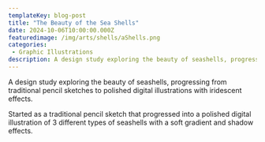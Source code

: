 ```yaml
---
templateKey: blog-post
title: "The Beauty of the Sea Shells"
date: 2024-10-06T10:00:00.000Z
featuredimage: /img/arts/shells/aShells.png
categories:
 - Graphic Illustrations 
description: A design study exploring the beauty of seashells, progressing from traditional pencil sketches to polished digital illustrations with iridescent effects.
---
```


A design study exploring the beauty of seashells, progressing from traditional pencil sketches to polished digital illustrations with iridescent effects.

Started as a traditional pencil sketch that progressed into a polished digital illustration of 3 different types of seashells with a soft gradient and shadow effects.


